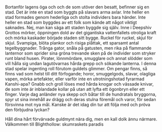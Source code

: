 Bortanför lagens öga och och de som utöver den besatt, befinner sig en stad. Det är inte en stad som byggts på slavars arma axlar. Inte heller en stad formades genom hederliga och stolta individers bara händer. Inte heller en stad som byggdes av ett folk som kände att något viktigt saknades. Nej, man kan säga att staden byggde sig själv. Inne i Deepshiv Grottos mörker, öppningen dold av det gigantiska vattenfallets otroliga kraft och mörka kaskader började staden sitt bygge. Ruckel för ruckel, skjul för skjul. Svampiga, blöta plankor och risiga plåttak, ett sparsamt antal tegelbyggnader. Trånga gator, snåla på gatusten, men rika på flammande lanternor som sprider sina gröna trevande sken på de individer som stryker runt bland husen. Pirater, lönnmördare, smugglare och annat slödder som vill hålla sig undan lagutövarnas hårda grepp och sökande lanterna. I denna stad spelar ingenting roll förutom guldets glimmer. Om pengar finns, så finns vad som helst till ditt förfogande; horor, smuggelgods, slavar, olagliga vapen, mörka artefakter, eller varför inte en utrotningshotad fyrarmad Kanshi-apa? Gnabb och groll löses med hårda knogar och vässade knivar, de som inte är inblandade kollar på utan att lyfta ett ögonbryn eller ett finger. Varje dag anländer nya skepp och båtar till de hundratals bryggorna, spyr ut sina innehåll av drägg och deras stulna föremål och varor, för sedan försvinna mot nya mål. Kanske är det idag din tur att följa med och pröva den förbjudna lyckan?  
  
Håll dina hårt förvärvade guldmynt nära dig, men en kall dolk ännu närmare. Välkommen till Blighthollow: skumraskets paradis